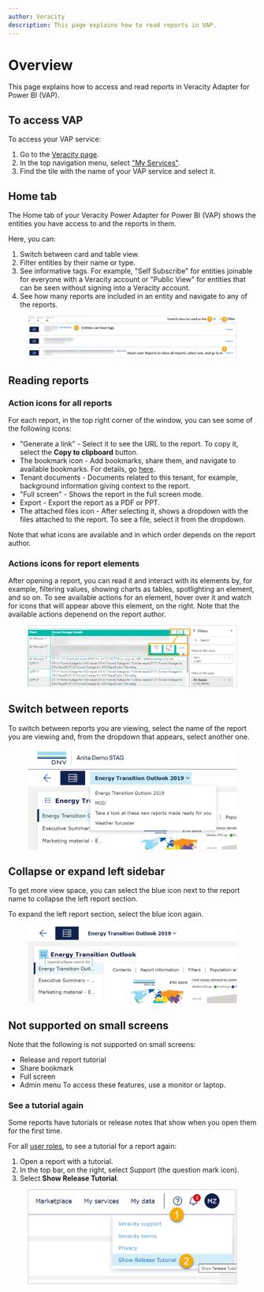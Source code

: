 ```yaml
---
author: Veracity
description: This page explains how to read reports in VAP.
---
```


# Overview

This page explains how to access and read reports in Veracity Adapter for Power BI (VAP).

## To access VAP

To access your VAP service:
1. Go to the [Veracity page](https://www.veracity.com/).
2. In the top navigation menu, select ["My Services"](https://services.veracity.com/).
3. Find the tile with the name of your VAP service and select it.

## Home tab

The Home tab of your Veracity Power Adapter for Power BI (VAP) shows the entities you have access to and the reports in them. 

Here, you can:
1. Switch between card and table view.
2. Filter entities by their name or type.
2. See informative tags. For example, "Self Subscribe" for entities joinable for everyone with a Veracity account or "Public View" for entities that can be seen without signing into a Veracity account.
3. See how many reports are included in an entity and navigate to any of the reports.

<figure>
	<img src="assets/homemenu.png"/>
</figure>


## Reading reports

### Action icons for all reports
For each report, in the top right corner of the window, you can see some of the following icons:
* "Generate a link" - Select it to see the URL to the report. To copy it, select the **Copy to clipboard** button.
* The bookmark icon - Add bookmarks, share them, and navigate to available bookmarks. For details, go [here](bookmarks.md).
* Tenant documents - Documents related to this tenant, for example, background information giving context to the report.
* "Full screen" - Shows the report in the full screen mode.
* Export - Export the report as a PDF or PPT.
* The attached files icon - After selecting it, shows a dropdown with the files attached to the report. To see a file, select it from the dropdown.

Note that what icons are available and in which order depends on the report author.

### Actions icons for report elements

After opening a report, you can read it and interact with its elements by, for example, filtering values, showing charts as tables, spotlighting an element, and so on. To see available actions for an element, hover over it and watch for icons that will appear above this element, on the right. Note that the available actions depenend on the report author.

<figure>
	<img src="assets/elementfilters.png"/>
</figure>

## Switch between reports
To switch between reports you are viewing, select the name of the report you are viewing and, from the dropdown that appears, select another one. 

<figure>
	<img src="assets/switch.png"/>
</figure>

## Collapse or expand left sidebar
To get more view space, you can select the blue icon next to the report name to collapse the left report section.

To expand the left report section, select the blue icon again.

<figure>
	<img src="assets/collapseexpand.png"/>
</figure>

## Not supported on small screens
Note that the following is not supported on small screens:
* Release and report tutorial
* Share bookmark
* Full screen
* Admin menu
To access these features, use a monitor or laptop.

### See a tutorial again
Some reports have tutorials or release notes that show when you open them for the first time.

For all [user roles](../user-roles.md), to see a tutorial for a report again:
1. Open a report with a tutorial.
2. In the top bar, on the right, select Support (the question mark icon).
3. Select **Show Release Tutorial**.

<figure>
	<img src="assets/showtutorial.png"/>
</figure>


